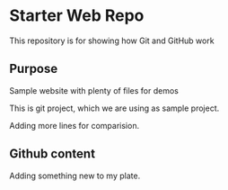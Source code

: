 # Starter Web Repo

This repository is for showing how Git and GitHub work

## Purpose

Sample website with plenty of files for demos

This is git project, which we are using as sample project.

Adding more lines for comparision.

## Github content
Adding something new to my plate.